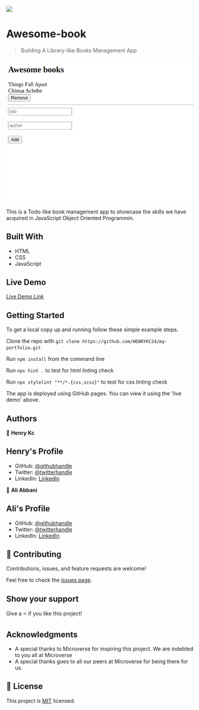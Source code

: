 
![](https://img.shields.io/badge/Microverse-blueviolet)
# Awesome-book

> Building A Library-like Books Management App

![screenshot](./assets/images/app_screenshot.png)

This is a Todo-like book management app to showcase the skills we have acquired in JavaScript Object Oriented Programmin.

## Built With

- HTML
- CSS
- JavaScript

## Live Demo

[Live Demo Link](https://peaceful-mayer-bc4873.netlify.app)


## Getting Started


To get a local copy up and running follow these simple example steps.

Clone the repo with `git clone https://github.com/HENRYKC24/my-portfolio.git`

Run `npm install` from the command line

Run `npx hint .` to test for html linting check

Run `npx stylelint "**/*.{css,scss}"` to test for css linting check 


The app is deployed using GitHub pages. You can view it using the 'live demo' above.



## Authors
👤 **Henry Kc**
## Henry's Profile
- GitHub: [@githubhandle](https://github.com/henrykc24)
- Twitter: [@twitterhandle](https://twitter.com/henrykc24)
- LinkedIn: [LinkedIn](https://linkedin.com/in/henry-kc)

👤 **Ali Abbani**
## Ali's Profile
- GitHub: [@githubhandle](https://github.com/aliabbani)
- Twitter: [@twitterhandle](https://twitter.com/aliabbani)
- LinkedIn: [LinkedIn](https://www.linkedin.com/in/ali-abbani-8b6246150/)

## 🤝 Contributing

Contributions, issues, and feature requests are welcome!

Feel free to check the [issues page](https://github.com/HENRYKC24/my-portfolio/issues/).

## Show your support

Give a ⭐️ if you like this project!

## Acknowledgments

- A special thanks to Microverse for inspiring this project. We are indebted to you all at Microverse
- A special thanks goes to all our peers at Microverse for being there for us.

## 📝 License

This project is [MIT](./MIT.md) licensed.
